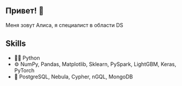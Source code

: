 ## Привет! 👋
Меня зовут Алиса, я специалист в области DS


## Skills
- 👨‍💻 Python
- ⚙️ NumPy, Pandas, Matplotlib, Sklearn, PySpark, LightGBM, Keras, PyTorch 
- 💽 PostgreSQL, Nebula, Cypher, nGQL, MongoDB
